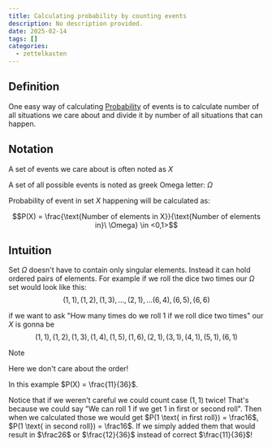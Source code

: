 ```yaml
---
title: Calculating probability by counting events
description: No description provided.
date: 2025-02-14
tags: []
categories:
  - zettelkasten
---
```


## Definition

One easy way of calculating [Probability](Probability.md) of events is to calculate number of all situations we care about and divide it by number of all situations that can happen.

## Notation

A set of events we care about is often noted as $X$

A set of all possible events is noted as greek Omega letter: $\Omega$ 

Probability of event in set $X$ happening will be calculated as:

$$P(X) = \frac{\text{Number of elements in X}}{\text{Number of elements in}\ \Omega} \in <0,1>$$

## Intuition

Set $\Omega$ doesn't have to contain only singular elements. Instead it can hold ordered pairs of elements. For example if we roll the dice two times our $\Omega$ set would look like this: $${(1,1), (1,2), (1,3), ..., (2,1),...(6,4),(6,5),(6,6)}$$

if we want to ask "How many times do we roll 1 if we roll dice two times" our $X$ is gonna be $$(1,1), (1,2), (1,3), (1,4), (1,5), (1,6), (2,1), (3,1), (4,1), (5,1), (6,1)$$

> [!note] 
> Here we don't care about the order! 

In this example $P(X) = \frac{11}{36}$. 

Notice that if we weren't careful we could count case $(1,1)$ twice! That's because we could say "We can roll 1 if we get 1 in first or second roll". Then when we calculated those we would get $P(1 \text{ in first roll}) = \frac16$, $P(1 \text{ in second roll}) = \frac16$. If we simply added them that would result in $\frac26$ or $\frac{12}{36}$ instead of correct $\frac{11}{36}$!

